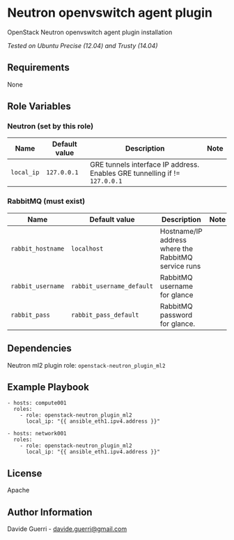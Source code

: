 Neutron openvswitch agent plugin
=========

OpenStack Neutron openvswitch agent plugin installation

_Tested on Ubuntu Precise (12.04) and Trusty (14.04)_

Requirements
------------

None

Role Variables
--------------

### Neutron (set by this role)

| Name | Default value | Description | Note |
|---  |---  |---  |--- |
| `local_ip` | `127.0.0.1` | GRE tunnels interface IP address. Enables GRE tunnelling if != `127.0.0.1` ||


### RabbitMQ (must exist)

| Name | Default value | Description | Note |
|---  |---  |---  |--- |
| `rabbit_hostname` | `localhost` | Hostname/IP address where the RabbitMQ service runs ||
| `rabbit_username` | `rabbit_username_default` | RabbitMQ username for glance ||
| `rabbit_pass` | `rabbit_pass_default` | RabbitMQ password for glance. ||


Dependencies
------------

Neutron ml2 plugin role: `openstack-neutron_plugin_ml2`

Example Playbook
----------------

    - hosts: compute001
      roles:
        - role: openstack-neutron_plugin_ml2
          local_ip: "{{ ansible_eth1.ipv4.address }}"

    - hosts: network001
      roles:
        - role: openstack-neutron_plugin_ml2
          local_ip: "{{ ansible_eth1.ipv4.address }}"

License
-------

Apache

Author Information
------------------

Davide Guerri - davide.guerri@gmail.com
